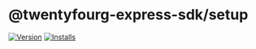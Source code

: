 # @twentyfourg-express-sdk/setup

[![Version](https://flat.badgen.net/npm/v/@twentyfourg-express-sdk/setup)](https://github.com/twentyfourg/express-sdk/releases) [![Installs](https://flat.badgen.net/npm/dt/@twentyfourg-express-sdk/setup)](https://www.npmjs.com/package/@twentyfourg-express-sdk/setup)

